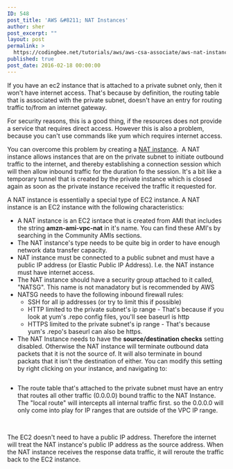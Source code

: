 ```yaml
---
ID: 548
post_title: 'AWS &#8211; NAT Instances'
author: sher
post_excerpt: ""
layout: post
permalink: >
  https://codingbee.net/tutorials/aws/aws-csa-associate/aws-nat-instances
published: true
post_date: 2016-02-18 00:00:00
---
```

If you have an ec2 instance that is attached to a private subnet only, then it won't have internet access. That's because by definition, the routing table that is associated with the private subnet, doesn't have an entry for routing traffic to/from an internet gateway.

For security reasons, this is a good thing, if the resources does not provide a service that requires direct access. However this is also a problem, because you can't use commands like yum which requires internet access.

You can overcome this problem by creating a <a href="http://docs.aws.amazon.com/AmazonVPC/latest/UserGuide/VPC_NAT_Instance.html" rel="nofollow">NAT instance</a>.  A NAT instance allows instances that are on the private subnet to initiate outbound traffic to the internet, and thereby establishing a connection session which will then allow inbound traffic for the duration fo the session. It's a bit like a temporary tunnel that is created by the private instance which is closed again as soon as the private instance received the traffic it requested for.

A NAT instance is essentially a special type of EC2 instance. A NAT instance is an EC2 instance with the following characteristics:
<ul>
	<li>A NAT instance is an EC2 isntace that is created from AMI that includes the string <strong>amzn-ami-vpc-nat</strong> in it's name. You can find these AMI's by searching in the Community AMIs sections.</li>
	<li>The NAT instance's type needs to be quite big in order to have enough network data transfer capacity.</li>
	<li>NAT instance must be connected to a public subnet and must have a public IP address (or Elastic Public IP Address). I.e. the NAT instance must have internet access.</li>
	<li>The NAT instance should have a security group attached to it called, "NATSG". This name is not manadatory but is recommended by AWS</li>
	<li>NATSG needs to have the following inbound firewall rules:
<ul>
	<li>SSH for all ip addresses (or try to limit this if possible)</li>
	<li>HTTP limited to the private subnet's ip range - That's because if you look at yum's .repo config files, you'll see baseurl is http</li>
	<li>HTTPS limited to the private subnet's ip range - That's because yum's .repo's baseurl can also be https.</li>
</ul>
</li>
	<li>The NAT Instance needs to have the <strong>source/destination checks</strong> setting disabled. Otherwise the NAT instance will terminate outbound data packets that it is not the source of. It will also terminate in bound packats that it isn't the destination of either. You can modify this setting by right clicking on your instance, and navigating to:
<p id="vpTvTeL"><a href="http://codingbee.net/wp-content/uploads/2016/04/img_570a7fab1b402.png"><img class="alignnone size-full wp-image-6897 pastedimages" src="http://codingbee.net/wp-content/uploads/2016/04/img_570a7fab1b402.png" alt="" /></a></p>
</li>
	<li>The route table that's attached to the private subnet must have an entry that routes all other traffic (0.0.0.0) bound traffic to the NAT Instance. The "local route" will intercepts all internal traffic first. so the 0.0.0.0 will only come into play for IP ranges that are outside of the VPC IP range.</li>
</ul>
&nbsp;

The EC2 doesn't need to have a public IP address. Therefore the internet will treat the NAT instance's public IP address as the source address. When the NAT instance receives the response data traffic, it will reroute the traffic back to the EC2 instance.

&nbsp;

&nbsp;

&nbsp;